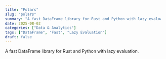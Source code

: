 ```yaml
---
title: "Polars"
slug: "polars"
summary: "A fast DataFrame library for Rust and Python with lazy evaluation."
date: 2025-08-02
categories: ["Data & Analytics"]
tags: ["DataFrame", "Fast", "Lazy Evaluation"]
draft: false
---
```


A fast DataFrame library for Rust and Python with lazy evaluation.
